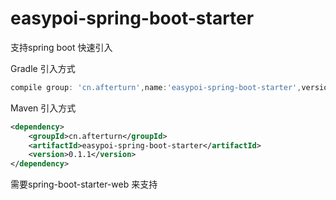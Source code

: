 # easypoi-spring-boot-starter
支持spring boot 快速引入

Gradle 引入方式
``` groovy
compile group: 'cn.afterturn',name:'easypoi-spring-boot-starter',version:'0.1.1'
```

Maven 引入方式
```xml
<dependency>
    <groupId>cn.afterturn</groupId>
    <artifactId>easypoi-spring-boot-starter</artifactId>
    <version>0.1.1</version>
</dependency>

```

需要spring-boot-starter-web 来支持